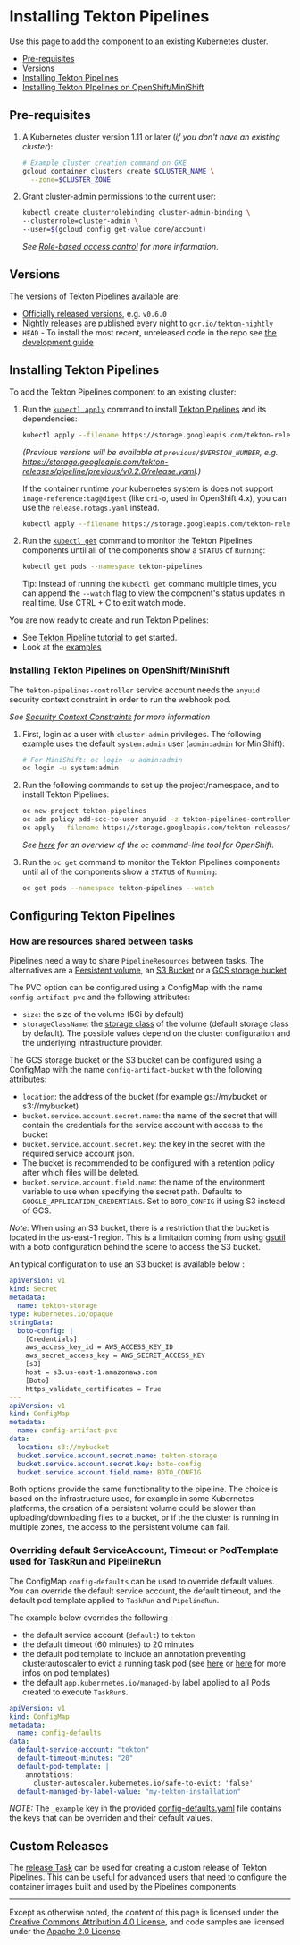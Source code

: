 # Installing Tekton Pipelines

Use this page to add the component to an existing Kubernetes cluster.

* [Pre-requisites](#pre-requisites)
* [Versions](#versions)
* [Installing Tekton Pipelines](#installing-tekton-pipelines)
* [Installing Tekton PIpelines on OpenShift/MiniShift](#installing-tekton-pipelines-on-openshiftminishift)

## Pre-requisites

1. A Kubernetes cluster version 1.11 or later (_if you don't have an existing
   cluster_):

   ```bash
   # Example cluster creation command on GKE
   gcloud container clusters create $CLUSTER_NAME \
     --zone=$CLUSTER_ZONE
   ```

2. Grant cluster-admin permissions to the current user:

   ```bash
   kubectl create clusterrolebinding cluster-admin-binding \
   --clusterrole=cluster-admin \
   --user=$(gcloud config get-value core/account)
   ```

   _See
   [Role-based access control](https://cloud.google.com/kubernetes-engine/docs/how-to/role-based-access-control#prerequisites_for_using_role-based_access_control)
   for more information_.

## Versions

The versions of Tekton Pipelines available are:

* [Officially released versions](https://github.com/tektoncd/pipeline/releases), e.g. `v0.6.0`
* [Nightly releases](../tekton/README.md#nightly-releases) are
  published every night to `gcr.io/tekton-nightly`
* `HEAD` - To install the most recent, unreleased code in the repo see
  [the development
  guide](https://github.com/tektoncd/pipeline/blob/master/DEVELOPMENT.md)

## Installing Tekton Pipelines

To add the Tekton Pipelines component to an existing cluster:

1. Run the
   [`kubectl apply`](https://kubernetes.io/docs/reference/generated/kubectl/kubectl-commands#apply)
   command to install [Tekton Pipelines](https://github.com/tektoncd/pipeline)
   and its dependencies:

   ```bash
   kubectl apply --filename https://storage.googleapis.com/tekton-releases/pipeline/latest/release.yaml
   ```

   _(Previous versions will be available at `previous/$VERSION_NUMBER`, e.g.
   https://storage.googleapis.com/tekton-releases/pipeline/previous/v0.2.0/release.yaml.)_

   If the container runtime your kubernetes system is does not support
   `image-reference:tag@digest` (like `cri-o`, used in OpenShift 4.x),
   you can use the `release.notags.yaml` instead.

   ```bash
   kubectl apply --filename https://storage.googleapis.com/tekton-releases/pipeline/latest/release.notags.yaml
   ```

1. Run the
   [`kubectl get`](https://kubernetes.io/docs/reference/generated/kubectl/kubectl-commands#get)
   command to monitor the Tekton Pipelines components until all of the
   components show a `STATUS` of `Running`:

   ```bash
   kubectl get pods --namespace tekton-pipelines
   ```

   Tip: Instead of running the `kubectl get` command multiple times, you can
   append the `--watch` flag to view the component's status updates in real
   time. Use CTRL + C to exit watch mode.

You are now ready to create and run Tekton Pipelines:

- See [Tekton Pipeline tutorial](./tutorial.md) to get started.
- Look at the
  [examples](https://github.com/tektoncd/pipeline/tree/master/examples)

### Installing Tekton Pipelines on OpenShift/MiniShift

The `tekton-pipelines-controller` service account needs the `anyuid` security
context constraint in order to run the webhook pod.

_See
[Security Context Constraints](https://docs.openshift.com/container-platform/3.11/admin_guide/manage_scc.html)
for more information_

1. First, login as a user with `cluster-admin` privileges. The following example
   uses the default `system:admin` user (`admin:admin` for MiniShift):

   ```bash
   # For MiniShift: oc login -u admin:admin
   oc login -u system:admin
   ```

1. Run the following commands to set up the project/namespace, and to install
   Tekton Pipelines:

   ```bash
   oc new-project tekton-pipelines
   oc adm policy add-scc-to-user anyuid -z tekton-pipelines-controller
   oc apply --filename https://storage.googleapis.com/tekton-releases/pipeline/latest/release.notags.yaml
   ```

   _See
   [here](https://docs.openshift.com/container-platform/3.11/cli_reference/get_started_cli.html)
   for an overview of the `oc` command-line tool for OpenShift._

1. Run the `oc get` command to monitor the Tekton Pipelines components until all
   of the components show a `STATUS` of `Running`:

   ```bash
   oc get pods --namespace tekton-pipelines --watch
   ```

## Configuring Tekton Pipelines

### How are resources shared between tasks

Pipelines need a way to share `PipelineResources` between tasks. The alternatives are a
[Persistent volume](https://kubernetes.io/docs/concepts/storage/persistent-volumes/),
an [S3 Bucket](https://aws.amazon.com/s3/)
or a [GCS storage bucket](https://cloud.google.com/storage/)

The PVC option can be configured using a ConfigMap with the name
`config-artifact-pvc` and the following attributes:

- `size`: the size of the volume (5Gi by default)
- `storageClassName`: the [storage class](https://kubernetes.io/docs/concepts/storage/storage-classes/) of the volume (default storage class by default). The possible values depend on the cluster configuration and the underlying infrastructure provider.

The GCS storage bucket or the S3 bucket can be configured using a ConfigMap with the name
`config-artifact-bucket` with the following attributes:

- `location`: the address of the bucket (for example gs://mybucket or s3://mybucket)
- `bucket.service.account.secret.name`: the name of the secret that will contain
  the credentials for the service account with access to the bucket
- `bucket.service.account.secret.key`: the key in the secret with the required
  service account json.
- The bucket is recommended to be configured with a retention policy after which
  files will be deleted.
- `bucket.service.account.field.name`: the name of the environment variable to use when specifying the
  secret path. Defaults to `GOOGLE_APPLICATION_CREDENTIALS`. Set to `BOTO_CONFIG` if using S3 instead of GCS.

*Note:* When using an S3 bucket, there is a restriction that the bucket is located in the us-east-1 region.
This is a limitation coming from using [gsutil](https://cloud.google.com/storage/docs/gsutil) with a boto configuration
behind the scene to access the S3 bucket.

An typical configuration to use an S3 bucket is available below :

```yaml
apiVersion: v1
kind: Secret
metadata:
  name: tekton-storage
type: kubernetes.io/opaque
stringData:
  boto-config: |
    [Credentials]
    aws_access_key_id = AWS_ACCESS_KEY_ID
    aws_secret_access_key = AWS_SECRET_ACCESS_KEY
    [s3]
    host = s3.us-east-1.amazonaws.com
    [Boto]
    https_validate_certificates = True
---
apiVersion: v1
kind: ConfigMap
metadata:
  name: config-artifact-pvc
data:
  location: s3://mybucket
  bucket.service.account.secret.name: tekton-storage
  bucket.service.account.secret.key: boto-config
  bucket.service.account.field.name: BOTO_CONFIG
```

Both options provide the same functionality to the pipeline. The choice is based
on the infrastructure used, for example in some Kubernetes platforms, the
creation of a persistent volume could be slower than uploading/downloading files
to a bucket, or if the the cluster is running in multiple zones, the access to
the persistent volume can fail.

### Overriding default ServiceAccount, Timeout or PodTemplate used for TaskRun and PipelineRun

The ConfigMap `config-defaults` can be used to override default values.
You can override the default service account, the default timeout, and the
default pod template applied to `TaskRun` and `PipelineRun`.

The example below overrides the following :
- the default service account (`default`) to `tekton`
- the default timeout (60 minutes) to 20 minutes
- the default pod template to include an annotation preventing clusterautoscaler to evict a running task pod
(see [here](./taskruns.md#pod-template) or [here](./pipelineruns.md#pod-template) for more infos on pod templates)
- the default `app.kuberrnetes.io/managed-by` label applied to all Pods created
  to execute `TaskRun`s.

```yaml
apiVersion: v1
kind: ConfigMap
metadata:
  name: config-defaults
data:
  default-service-account: "tekton"
  default-timeout-minutes: "20"
  default-pod-template: |
    annotations:
      cluster-autoscaler.kubernetes.io/safe-to-evict: 'false'
  default-managed-by-label-value: "my-tekton-installation"
```

*NOTE:* The `_example` key in the provided [config-defaults.yaml](./../config/config-defaults.yaml)
file contains the keys that can be overriden and their default values.

## Custom Releases

The [release Task](./../tekton/README.md) can be used for creating a custom
release of Tekton Pipelines. This can be useful for advanced users that need to
configure the container images built and used by the Pipelines components.

---

Except as otherwise noted, the content of this page is licensed under the
[Creative Commons Attribution 4.0 License](https://creativecommons.org/licenses/by/4.0/),
and code samples are licensed under the
[Apache 2.0 License](https://www.apache.org/licenses/LICENSE-2.0).
